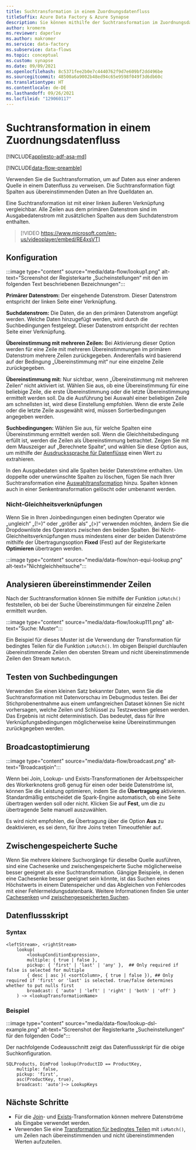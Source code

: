 ```yaml
---
title: Suchtransformation in einem Zuordnungsdatenfluss
titleSuffix: Azure Data Factory & Azure Synapse
description: Sie können mithilfe der Suchtransformation im Zuordnungsdatenfluss für Azure Data Factory- und Synapse Analytics-Pipelines auf Daten aus einer anderen Quelle verweisen.
author: kromerm
ms.reviewer: daperlov
ms.author: makromer
ms.service: data-factory
ms.subservice: data-flows
ms.topic: conceptual
ms.custom: synapse
ms.date: 09/09/2021
ms.openlocfilehash: 8c5371fee2b0e7c4440762f9d7e609bf2dd496be
ms.sourcegitcommit: 48500a6a9002b48ed94c65e9598f049f3d6db60c
ms.translationtype: HT
ms.contentlocale: de-DE
ms.lasthandoff: 09/26/2021
ms.locfileid: "129060117"
---
```

# <a name="lookup-transformation-in-mapping-data-flow"></a>Suchtransformation in einem Zuordnungsdatenfluss

[!INCLUDE[appliesto-adf-asa-md](includes/appliesto-adf-asa-md.md)]

[!INCLUDE[data-flow-preamble](includes/data-flow-preamble.md)]

Verwenden Sie die Suchtransformation, um auf Daten aus einer anderen Quelle in einem Datenfluss zu verweisen. Die Suchtransformation fügt Spalten aus übereinstimmenden Daten an Ihre Quelldaten an.

Eine Suchtransformation ist mit einer linken äußeren Verknüpfung vergleichbar. Alle Zeilen aus dem primären Datenstrom sind im Ausgabedatenstrom mit zusätzlichen Spalten aus dem Suchdatenstrom enthalten.

> [!VIDEO https://www.microsoft.com/en-us/videoplayer/embed/RE4xsVT]

## <a name="configuration"></a>Konfiguration

:::image type="content" source="media/data-flow/lookup1.png" alt-text="Screenshot der Registerkarte „Sucheinstellungen“ mit den im folgenden Text beschriebenen Bezeichnungen":::

**Primärer Datenstrom:** Der eingehende Datenstrom. Dieser Datenstrom entspricht der linken Seite einer Verknüpfung.

**Suchdatenstrom:** Die Daten, die an den primären Datenstrom angefügt werden. Welche Daten hinzugefügt werden, wird durch die Suchbedingungen festgelegt. Dieser Datenstrom entspricht der rechten Seite einer Verknüpfung.

**Übereinstimmung mit mehreren Zeilen:** Bei Aktivierung dieser Option werden für eine Zeile mit mehreren Übereinstimmungen im primären Datenstrom mehrere Zeilen zurückgegeben. Anderenfalls wird basierend auf der Bedingung „Übereinstimmung mit“ nur eine einzelne Zeile zurückgegeben.

**Übereinstimmung mit:** Nur sichtbar, wenn „Übereinstimmung mit mehreren Zeilen“ nicht aktiviert ist. Wählen Sie aus, ob eine Übereinstimmung für eine beliebige Zeile, die erste Übereinstimmung oder die letzte Übereinstimmung ermittelt werden soll. Da die Ausführung bei Auswahl einer beliebigen Zeile am schnellsten ist, wird diese Einstellung empfohlen. Wenn die erste Zeile oder die letzte Zeile ausgewählt wird, müssen Sortierbedingungen angegeben werden.

**Suchbedingungen:** Wählen Sie aus, für welche Spalten eine Übereinstimmung ermittelt werden soll. Wenn die Gleichheitsbedingung erfüllt ist, werden die Zeilen als Übereinstimmung betrachtet. Zeigen Sie mit dem Mauszeiger auf „Berechnete Spalte“, und wählen Sie diese Option aus, um mithilfe der [Ausdruckssprache für Datenflüsse](data-flow-expression-functions.md) einen Wert zu extrahieren.

In den Ausgabedaten sind alle Spalten beider Datenströme enthalten. Um doppelte oder unerwünschte Spalten zu löschen, fügen Sie nach Ihrer Suchtransformation eine [Auswahltransformation](data-flow-select.md) hinzu. Spalten können auch in einer Senkentransformation gelöscht oder umbenannt werden.

### <a name="non-equi-joins"></a>Nicht-Gleichheitsverknüpfungen

Wenn Sie in Ihren Joinbedingungen einen bedingten Operator wie „ungleich“ „(!=)“ oder „größer als“ „(>)“ verwenden möchten, ändern Sie die Dropdownliste des Operators zwischen den beiden Spalten. Bei Nicht-Gleichheitsverknüpfungen muss mindestens einer der beiden Datenströme mithilfe der Übertragungsoption **Fixed** (Fest) auf der Registerkarte **Optimieren** übertragen werden.

:::image type="content" source="media/data-flow/non-equi-lookup.png" alt-text="Nichtgleichheitsuche":::

## <a name="analyzing-matched-rows"></a>Analysieren übereinstimmender Zeilen

Nach der Suchtransformation können Sie mithilfe der Funktion `isMatch()` feststellen, ob bei der Suche Übereinstimmungen für einzelne Zeilen ermittelt wurden.

:::image type="content" source="media/data-flow/lookup111.png" alt-text="Suche: Muster":::

Ein Beispiel für dieses Muster ist die Verwendung der Transformation für bedingtes Teilen für die Funktion `isMatch()`. Im obigen Beispiel durchlaufen übereinstimmende Zeilen den obersten Stream und nicht übereinstimmende Zeilen den Stream ```NoMatch```.

## <a name="testing-lookup-conditions"></a>Testen von Suchbedingungen

Verwenden Sie einen kleinen Satz bekannter Daten, wenn Sie die Suchtransformation mit Datenvorschau im Debugmodus testen. Bei der Stichprobenentnahme aus einem umfangreichen Dataset können Sie nicht vorhersagen, welche Zeilen und Schlüssel zu Testzwecken gelesen werden. Das Ergebnis ist nicht deterministisch. Das bedeutet, dass für Ihre Verknüpfungsbedingungen möglicherweise keine Übereinstimmungen zurückgegeben werden.

## <a name="broadcast-optimization"></a>Broadcastoptimierung

:::image type="content" source="media/data-flow/broadcast.png" alt-text="Broadcastjoin":::

Wenn bei Join, Lookup- und Exists-Transformationen der Arbeitsspeicher des Workerknotens groß genug für einen oder beide Datenströme ist, können Sie die Leistung optimieren, indem Sie die **Übertragung** aktivieren. Standardmäßig entscheidet die Spark-Engine automatisch, ob eine Seite übertragen werden soll oder nicht. Klicken Sie auf **Fest**, um die zu übertragende Seite manuell auszuwählen.

Es wird nicht empfohlen, die Übertragung über die Option **Aus** zu deaktivieren, es sei denn, für Ihre Joins treten Timeoutfehler auf.

## <a name="cached-lookup"></a>Zwischengespeicherte Suche

Wenn Sie mehrere kleinere Suchvorgänge für dieselbe Quelle ausführen, sind eine Cachesenke und zwischengespeicherte Suche möglicherweise besser geeignet als eine Suchtransformation. Gängige Beispiele, in denen eine Cachesenke besser geeignet sein könnte, ist das Suchen eines Höchstwerts in einem Datenspeicher und das Abgleichen von Fehlercodes mit einer Fehlermeldungsdatenbank. Weitere Informationen finden Sie unter [Cachesenken](data-flow-sink.md#cache-sink) und [zwischengespeicherten Suchen](concepts-data-flow-expression-builder.md#cached-lookup).

## <a name="data-flow-script"></a>Datenflussskript

### <a name="syntax"></a>Syntax

```
<leftStream>, <rightStream>
    lookup(
        <lookupConditionExpression>,
        multiple: { true | false },
        pickup: { 'first' | 'last' | 'any' },  ## Only required if false is selected for multiple
        { desc | asc }( <sortColumn>, { true | false }), ## Only required if 'first' or 'last' is selected. true/false determines whether to put nulls first
        broadcast: { 'auto' | 'left' | 'right' | 'both' | 'off' }
    ) ~> <lookupTransformationName>
```
### <a name="example"></a>Beispiel

:::image type="content" source="media/data-flow/lookup-dsl-example.png" alt-text="Screenshot der Registerkarte „Sucheinstellungen“ für den folgenden Code":::

Der nachfolgende Codeausschnitt zeigt das Datenflussskript für die obige Suchkonfiguration.

```
SQLProducts, DimProd lookup(ProductID == ProductKey,
    multiple: false,
    pickup: 'first',
    asc(ProductKey, true),
    broadcast: 'auto')~> LookupKeys
```

## <a name="next-steps"></a>Nächste Schritte

* Für die [Join](data-flow-join.md)- und [Exists](data-flow-exists.md)-Transformation können mehrere Datenströme als Eingabe verwendet werden.
* Verwenden Sie eine [Transformation für bedingtes Teilen](data-flow-conditional-split.md) mit ```isMatch()```, um Zeilen nach übereinstimmenden und nicht übereinstimmenden Werten aufzuteilen.

